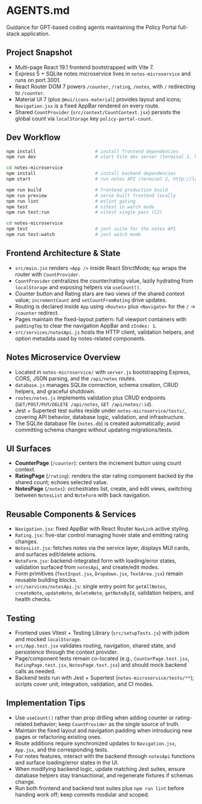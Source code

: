 # AGENTS.md

Guidance for GPT-based coding agents maintaining the Policy Portal full-stack application.

## Project Snapshot
- Multi-page React 19.1 frontend bootstrapped with Vite 7.
- Express 5 + SQLite notes microservice lives in `notes-microservice` and runs on port 3001.
- React Router DOM 7 powers `/counter`, `/rating`, `/notes`, with `/` redirecting to `/counter`.
- Material UI 7 (plus `@mui/icons-material`) provides layout and icons; `Navigation.jsx` is a fixed AppBar rendered on every route.
- Shared `CountProvider` (`src/context/CountContext.jsx`) persists the global count via `localStorage` key `policy-portal-count`.

## Dev Workflow
```bash
npm install                      # install frontend dependencies
npm run dev                      # start Vite dev server (terminal 1, http://localhost:5173)

cd notes-microservice
npm install                      # install backend dependencies
npm start                        # run notes API (terminal 2, http://localhost:3001)

npm run build                    # frontend production build
npm run preview                  # serve built frontend locally
npm run lint                     # eslint gating
npm test                         # vitest in watch mode
npm run test:run                 # vitest single pass (CI)

cd notes-microservice
npm test                         # jest suite for the notes API
npm run test:watch               # jest watch mode
```

## Frontend Architecture & State
- `src/main.jsx` renders `<App />` inside React StrictMode; `App` wraps the router with `CountProvider`.
- `CountProvider` centralizes the counter/rating value, lazily hydrating from `localStorage` and exposing helpers via `useCount()`.
- Counter button and Rating stars are two views of the shared context value; `incrementCount` and `setCountFromRating` drive updates.
- Routing is declared inside `App` using `<Routes>` plus `<Navigate>` for the `/` → `/counter` redirect.
- Pages maintain the fixed-layout pattern: full viewport containers with `paddingTop` to clear the navigation AppBar and `zIndex: 1`.
- `src/services/notesApi.js` hosts the HTTP client, validation helpers, and option metadata used by notes-related components.

## Notes Microservice Overview
- Located in `notes-microservice/` with `server.js` bootstrapping Express, CORS, JSON parsing, and the `/api/notes` routes.
- `database.js` manages SQLite connection, schema creation, CRUD helpers, and graceful shutdown.
- `routes/notes.js` implements validation plus CRUD endpoints (`GET/POST/PUT/DELETE /api/notes`, `GET /api/notes/:id`).
- Jest + Supertest test suites reside under `notes-microservice/tests/`, covering API behavior, database logic, validation, and infrastructure.
- The SQLite database file (`notes.db`) is created automatically; avoid committing schema changes without updating migrations/tests.

## UI Surfaces
- **CounterPage** (`/counter`): centers the increment button using count context.
- **RatingPage** (`/rating`): renders the star rating component backed by the shared count; echoes selected value.
- **NotesPage** (`/notes`): orchestrates list, create, and edit views, switching between `NotesList` and `NoteForm` with back navigation.

## Reusable Components & Services
- `Navigation.jsx`: fixed AppBar with React Router `NavLink` active styling.
- `Rating.jsx`: five-star control managing hover state and emitting rating changes.
- `NotesList.jsx`: fetches notes via the service layer, displays MUI cards, and surfaces edit/delete actions.
- `NoteForm.jsx`: backend-integrated form with loading/error states, validation surfaced from `notesApi`, and create/edit modes.
- Form primitives (`TextInput.jsx`, `Dropdown.jsx`, `TextArea.jsx`) remain reusable building blocks.
- `src/services/notesApi.js`: single entry point for `getAllNotes`, `createNote`, `updateNote`, `deleteNote`, `getNoteById`, validation helpers, and health checks.

## Testing
- Frontend uses Vitest + Testing Library (`src/setupTests.js`) with jsdom and mocked `localStorage`.
- `src/App.test.jsx` validates routing, navigation, shared state, and persistence through the context provider.
- Page/component tests remain co-located (e.g., `CounterPage.test.jsx`, `RatingPage.test.jsx`, `NotesPage.test.jsx`) and should mock backend calls as needed.
- Backend tests run with Jest + Supertest (`notes-microservice/tests/**`); scripts cover unit, integration, validation, and CI modes.

## Implementation Tips
- Use `useCount()` rather than prop drilling when adding counter or rating-related behavior; keep `CountProvider` as the single source of truth.
- Maintain the fixed layout and navigation padding when introducing new pages or refactoring existing ones.
- Route additions require synchronized updates to `Navigation.jsx`, `App.jsx`, and the corresponding tests.
- For notes features, interact with the backend through `notesApi` functions and surface loading/error states in the UI.
- When modifying backend logic, update matching Jest suites, ensure database helpers stay transactional, and regenerate fixtures if schemas change.
- Run both frontend and backend test suites plus `npm run lint` before handing work off; keep commits modular and scoped.
